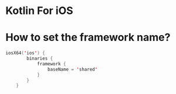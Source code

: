 # Kotlin For iOS

# How to set the framework name?

```kotlin
iosX64('ios') {
        binaries {
            framework {
                baseName = 'shared'
            }
        }
    }
```